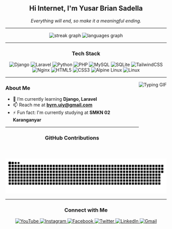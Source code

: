 <h2 align="center">Hi Internet, I'm Yusar Brian Sadella</h2>

<p align="center"><em>Everything will end, so make it a meaningful ending.</em></p>

---

<div align="center">
  <img src="https://streak-stats.demolab.com?user=yusrb&locale=en&mode=daily&theme=monokai&hide_border=false&border_radius=5" height="150" alt="streak graph" />
  <img src="https://github-readme-stats.vercel.app/api/top-langs?username=yusrb&locale=en&hide_title=false&layout=compact&card_width=320&langs_count=5&theme=tokyonight&hide_border=false" height="150" alt="languages graph" />
</div>

---

<h3 align="center">Tech Stack</h3>
<div align="center">
  <img src="https://cdn.jsdelivr.net/gh/devicons/devicon/icons/django/django-plain.svg" height="40" alt="Django" />
  <img src="https://cdn.jsdelivr.net/gh/devicons/devicon/icons/laravel/laravel-original.svg" height="40" alt="Laravel" />
  <img src="https://cdn.jsdelivr.net/gh/devicons/devicon/icons/python/python-original.svg" height="40" alt="Python" />
  <img src="https://cdn.jsdelivr.net/gh/devicons/devicon/icons/php/php-original.svg" height="40" alt="PHP" />
  <img src="https://cdn.simpleicons.org/mysql/4479A1" height="40" alt="MySQL" />
  <img src="https://cdn.jsdelivr.net/gh/devicons/devicon/icons/sqlite/sqlite-original.svg" height="40" alt="SQLite" />
  <img src="https://cdn.simpleicons.org/tailwindcss/06B6D4" height="40" alt="TailwindCSS" />
  <img src="https://cdn.simpleicons.org/nginx/009639" height="40" alt="Nginx" />
  <img src="https://cdn.jsdelivr.net/gh/devicons/devicon/icons/html5/html5-original.svg" height="40" alt="HTML5" />
  <img src="https://cdn.jsdelivr.net/gh/devicons/devicon/icons/css3/css3-original.svg" height="40" alt="CSS3" />
  <img src="https://cdn.simpleicons.org/alpinelinux/0D597F" height="40" alt="Alpine Linux" />
  <img src="https://skillicons.dev/icons?i=linux" height="40" alt="Linux" />
</div>

---

<img align="right" height="240" src="https://media1.tenor.com/m/fy511Gg4ha4AAAAd/fast-typing-anime.gif" alt="Typing GIF" />

### About Me

- 🌱 I’m currently learning **Django, Laravel**
- 📫 Reach me at **byrn.uiy@gmail.com**
- ⚡ Fun fact: I'm currently studying at **SMKN 02 Karanganyar**

---

<h3 align="center">GitHub Contributions</h3>
<p align="center">
  <img src="https://github.com/yusrb/Yusrb/blob/main/github-user-contribution.svg" alt="GitHub Contribution" />
</p>

---

<h3 align="center">Connect with Me</h3>
<div align="center">
  <a href="https://www.youtube.com/@yourchannel" target="_blank">
    <img src="https://raw.githubusercontent.com/maurodesouza/profile-readme-generator/master/src/assets/icons/social/youtube/default.svg" width="55" height="35" alt="YouTube" />
  </a>
  <a href="https://www.instagram.com/btyo.skzo/" target="_blank">
    <img src="https://raw.githubusercontent.com/maurodesouza/profile-readme-generator/master/src/assets/icons/social/instagram/default.svg" width="55" height="35" alt="Instagram" />
  </a>
  <a href="https://web.facebook.com/ByrnzVk/" target="_blank">
    <img src="https://raw.githubusercontent.com/maurodesouza/profile-readme-generator/master/src/assets/icons/social/facebook/default.svg" width="55" height="35" alt="Facebook" />
  </a>
  <a href="https://x.com/ByrnS7K" target="_blank">
    <img src="https://raw.githubusercontent.com/maurodesouza/profile-readme-generator/master/src/assets/icons/social/twitter/default.svg" width="55" height="35" alt="Twitter" />
  </a>
  <a href="https://www.linkedin.com/in/yusar-brian-sadella-232901328/" target="_blank">
    <img src="https://raw.githubusercontent.com/maurodesouza/profile-readme-generator/master/src/assets/icons/social/linkedin/default.svg" width="55" height="35" alt="LinkedIn" />
  </a>
  <a href="mailto:byrn.uiy@gmail.com" target="_blank">
    <img src="https://raw.githubusercontent.com/maurodesouza/profile-readme-generator/master/src/assets/icons/social/gmail/default.svg" width="55" height="35" alt="Gmail" />
  </a>
</div>
